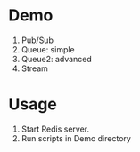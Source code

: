 # Demo
1. Pub/Sub
2. Queue: simple
3. Queue2: advanced
4. Stream

# Usage
1. Start Redis server.
2. Run scripts in Demo directory
